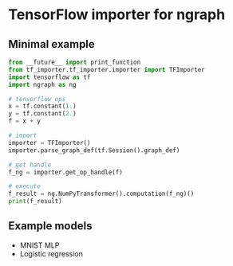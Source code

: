 # TensorFlow importer for ngraph

## Minimal example

```python
from __future__ import print_function
from tf_importer.tf_importer.importer import TFImporter
import tensorflow as tf
import ngraph as ng

# tensorflow ops
x = tf.constant(1.)
y = tf.constant(2.)
f = x + y

# import
importer = TFImporter()
importer.parse_graph_def(tf.Session().graph_def)

# get handle
f_ng = importer.get_op_handle(f)

# execute
f_result = ng.NumPyTransformer().computation(f_ng)()
print(f_result)
```

## Example models

- MNIST MLP
- Logistic regression

